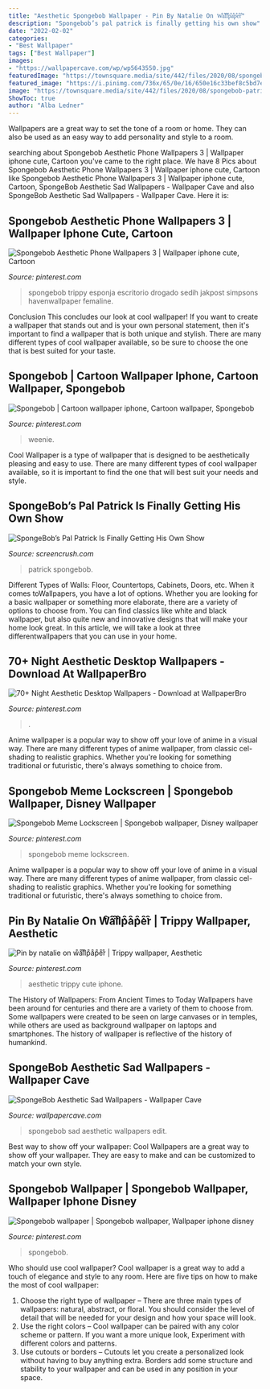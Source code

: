 ```yaml
---
title: "Aesthetic Spongebob Wallpaper - Pin By Natalie On W͒a͒l͒l͒p͒a͒p͒e͒r͒"
description: "Spongebob’s pal patrick is finally getting his own show"
date: "2022-02-02"
categories:
- "Best Wallpaper"
tags: ["Best Wallpaper"]
images:
- "https://wallpapercave.com/wp/wp5643550.jpg"
featuredImage: "https://townsquare.media/site/442/files/2020/08/spongebob-patrick.jpg?w=1200&amp;h=0&amp;zc=1&amp;s=0&amp;a=t&amp;q=89"
featured_image: "https://i.pinimg.com/736x/65/0e/16/650e16c33bef8c5bd7e00f04cc6eed48.jpg"
image: "https://townsquare.media/site/442/files/2020/08/spongebob-patrick.jpg?w=1200&amp;h=0&amp;zc=1&amp;s=0&amp;a=t&amp;q=89"
ShowToc: true
author: "Alba Ledner"
---
```



Wallpapers are a great way to set the tone of a room or home. They can also be used as an easy way to add personality and style to a room.

	

		
searching about Spongebob Aesthetic Phone Wallpapers 3 | Wallpaper iphone cute, Cartoon you've came to the right place. We have 8 Pics about Spongebob Aesthetic Phone Wallpapers 3 | Wallpaper iphone cute, Cartoon like Spongebob Aesthetic Phone Wallpapers 3 | Wallpaper iphone cute, Cartoon, SpongeBob Aesthetic Sad Wallpapers - Wallpaper Cave and also SpongeBob Aesthetic Sad Wallpapers - Wallpaper Cave. Here it is:
		
    
## Spongebob Aesthetic Phone Wallpapers 3 | Wallpaper Iphone Cute, Cartoon

<img loading=lazy src="https://i.pinimg.com/736x/02/cb/43/02cb4370cf89dfdd1ead85ddf926066a.jpg" onerror="this.onerror=null;this.src='https://tse1.mm.bing.net/th?id=OIP.inZJ6es5CdtCmknI8xe_DwHaNK&amp;pid=15.1';" alt="Spongebob Aesthetic Phone Wallpapers 3 | Wallpaper iphone cute, Cartoon">

_Source: pinterest.com_

>spongebob trippy esponja escritorio drogado sedih jakpost simpsons havenwallpaper femaline. 

	

Conclusion
This concludes our look at cool wallpaper! If you want to create a wallpaper that stands out and is your own personal statement, then it's important to find a wallpaper that is both unique and stylish. There are many different types of cool wallpaper available, so be sure to choose the one that is best suited for your taste.

    
## Spongebob | Cartoon Wallpaper Iphone, Cartoon Wallpaper, Spongebob

<img loading=lazy src="https://i.pinimg.com/736x/9e/48/26/9e4826ef743efc6632ed5b9c4a922b9c.jpg" onerror="this.onerror=null;this.src='https://tse2.mm.bing.net/th?id=OIP.b8b7e4dSRpeDkKWc2JNjfgHaL-&amp;pid=15.1';" alt="Spongebob | Cartoon wallpaper iphone, Cartoon wallpaper, Spongebob">

_Source: pinterest.com_

>weenie. 

	

Cool Wallpaper is a type of wallpaper that is designed to be aesthetically pleasing and easy to use. There are many different types of cool wallpaper available, so it is important to find the one that will best suit your needs and style.

    
## SpongeBob’s Pal Patrick Is Finally Getting His Own Show

<img loading=lazy src="https://townsquare.media/site/442/files/2020/08/spongebob-patrick.jpg?w=1200&amp;h=0&amp;zc=1&amp;s=0&amp;a=t&amp;q=89" onerror="this.onerror=null;this.src='https://tse2.mm.bing.net/th?id=OIP.VDkG8dYF5fmllfbuwU89CgHaE8&amp;pid=15.1';" alt="SpongeBob’s Pal Patrick Is Finally Getting His Own Show">

_Source: screencrush.com_

>patrick spongebob. 

	

Different Types of Walls: Floor, Countertops, Cabinets, Doors, etc.
When it comes toWallpapers, you have a lot of options. Whether you are looking for a basic wallpaper or something more elaborate, there are a variety of options to choose from. You can find classics like white and black wallpaper, but also quite new and innovative designs that will make your home look great. In this article, we will take a look at three differentwallpapers that you can use in your home.

    
## 70+ Night Aesthetic Desktop Wallpapers - Download At WallpaperBro

<img loading=lazy src="https://i.pinimg.com/736x/65/0e/16/650e16c33bef8c5bd7e00f04cc6eed48.jpg" onerror="this.onerror=null;this.src='https://tse4.mm.bing.net/th?id=OIP.LZEfsEw3KqF5oyMI3BCeLQHaEK&amp;pid=15.1';" alt="70+ Night Aesthetic Desktop Wallpapers - Download at WallpaperBro">

_Source: pinterest.com_

>. 

	

Anime wallpaper is a popular way to show off your love of anime in a visual way. There are many different types of anime wallpaper, from classic cel-shading to realistic graphics. Whether you're looking for something traditional or futuristic, there's always something to choice from.

    
## Spongebob Meme Lockscreen | Spongebob Wallpaper, Disney Wallpaper

<img loading=lazy src="https://i.pinimg.com/736x/58/87/ea/5887ea8104cfc4e20ea804c90e5939fa.jpg" onerror="this.onerror=null;this.src='https://tse1.mm.bing.net/th?id=OIP.owCS3-LACRLJjZrHvacSewHaNJ&amp;pid=15.1';" alt="Spongebob Meme Lockscreen | Spongebob wallpaper, Disney wallpaper">

_Source: pinterest.com_

>spongebob meme lockscreen. 

	

Anime wallpaper is a popular way to show off your love of anime in a visual way. There are many different types of anime wallpaper, from classic cel-shading to realistic graphics. Whether you're looking for something traditional or futuristic, there's always something to choice from.

    
## Pin By Natalie On W͒a͒l͒l͒p͒a͒p͒e͒r͒ | Trippy Wallpaper, Aesthetic

<img loading=lazy src="https://i.pinimg.com/736x/fd/44/3a/fd443a7dc2fc517a713e734b4e49671a.jpg" onerror="this.onerror=null;this.src='https://tse1.mm.bing.net/th?id=OIP.o0n2Nyz0bmqyP4wzgniNWAHaOK&amp;pid=15.1';" alt="Pin by natalie on w͒a͒l͒l͒p͒a͒p͒e͒r͒ | Trippy wallpaper, Aesthetic">

_Source: pinterest.com_

>aesthetic trippy cute iphone. 

	

The History of Wallpapers: From Ancient Times to Today
Wallpapers have been around for centuries and there are a variety of them to choose from. Some wallpapers were created to be seen on large canvases or in temples, while others are used as background wallpaper on laptops and smartphones. The history of wallpaper is reflective of the history of humankind.

    
## SpongeBob Aesthetic Sad Wallpapers - Wallpaper Cave

<img loading=lazy src="https://wallpapercave.com/wp/wp5643550.jpg" onerror="this.onerror=null;this.src='https://tse4.mm.bing.net/th?id=OIP.Z1_KvFwNPKROwW-uFY-F-gHaEK&amp;pid=15.1';" alt="SpongeBob Aesthetic Sad Wallpapers - Wallpaper Cave">

_Source: wallpapercave.com_

>spongebob sad aesthetic wallpapers edit. 

	

Best way to show off your wallpaper:
Cool Wallpapers are a great way to show off your wallpaper. They are easy to make and can be customized to match your own style.

    
## Spongebob Wallpaper | Spongebob Wallpaper, Wallpaper Iphone Disney

<img loading=lazy src="https://i.pinimg.com/736x/28/3a/76/283a76cf3f8dfa8d39ef1afd0772c541.jpg" onerror="this.onerror=null;this.src='https://tse2.mm.bing.net/th?id=OIP.4oJBza8liz1wzwDgVJvfMgHaQD&amp;pid=15.1';" alt="Spongebob wallpaper | Spongebob wallpaper, Wallpaper iphone disney">

_Source: pinterest.com_

>spongebob. 

	

Who should use cool wallpaper?
Cool wallpaper is a great way to add a touch of elegance and style to any room. Here are five tips on how to make the most of cool wallpaper: 
1) Choose the right type of wallpaper – There are three main types of wallpapers: natural, abstract, or floral. You should consider the level of detail that will be needed for your design and how your space will look. 
2) Use the right colors – Cool wallpaper can be paired with any color scheme or pattern. If you want a more unique look, Experiment with different colors and patterns. 
3) Use cutouts or borders – Cutouts let you create a personalized look without having to buy anything extra. Borders add some structure and stability to your wallpaper and can be used in any position in your space.

